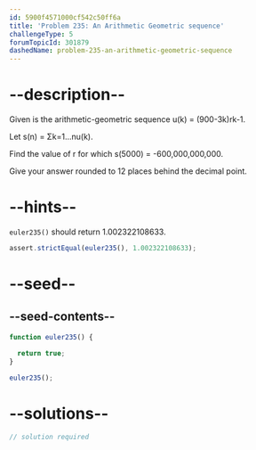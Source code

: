```yaml
---
id: 5900f4571000cf542c50ff6a
title: 'Problem 235: An Arithmetic Geometric sequence'
challengeType: 5
forumTopicId: 301879
dashedName: problem-235-an-arithmetic-geometric-sequence
---
```


# --description--

Given is the arithmetic-geometric sequence u(k) = (900-3k)rk-1.

Let s(n) = Σk=1...nu(k).

Find the value of r for which s(5000) = -600,000,000,000.

Give your answer rounded to 12 places behind the decimal point.

# --hints--

`euler235()` should return 1.002322108633.

```js
assert.strictEqual(euler235(), 1.002322108633);
```

# --seed--

## --seed-contents--

```js
function euler235() {

  return true;
}

euler235();
```

# --solutions--

```js
// solution required
```